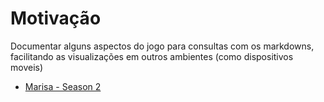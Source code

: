 # Motivação
Documentar alguns aspectos do jogo para consultas com os markdowns, facilitando as visualizações em outros ambientes (como dispositivos moveis)

* [Marisa - Season 2](Season2Marisa.md)